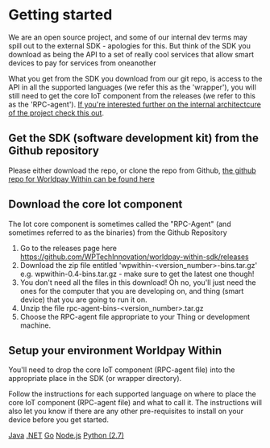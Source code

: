# Getting started

  We are an open source project, and some of our internal dev terms may spill out to the external SDK - apologies for this. But think of the SDK you download as being the API to a set of really cool services that allow smart devices to pay for services from oneanother

  What you get from the SDK you download from our git repo, is access to the API in all the supported languages (we refer this as the 'wrapper'), you will still need to get the core IoT component from the releases (we refer to this as the 'RPC-agent'). <a href="internal-structure.html">If you're interested further on the internal architectcure of the project check this out</a>.


## Get the SDK (software development kit) from the Github repository
  Please either download the repo, or clone the repo from Github, <a href="https://github.com/WPTechInnovation/worldpay-within-sdk">the github repo for Worldpay Within can be found here</a>

## Download the core Iot component

  The Iot core component is sometimes called the "RPC-Agent" (and sometimes referred to as the binaries) from the Github Repository

  1. Go to the releases page here <a href="https://github.com/WPTechInnovation/worldpay-within-sdk/releases">https://github.com/WPTechInnovation/worldpay-within-sdk/releases</a>
  2. Download the zip file entitled 'wpwithin-&lt;version_number&gt;-bins.tar.gz' e.g. wpwithin-0.4-bins.tar.gz - make sure to get the latest one though!
  3. You don't need all the files in this download! Oh no, you'll just need the ones for the computer that you are developing on, and thing (smart device) that you are going to run it on.
  4. Unzip the file rpc-agent-bins-&lt;version_number&gt;.tar.gz
  5. Choose the RPC-agent file appropriate to your Thing or development machine.

## Setup your environment Worldpay Within
  You'll need to drop the core IoT component (RPC-agent file) into the appropriate place in the SDK (or wrapper directory).

  Follow the instructions for each supported language on where to place the core IoT component (RPC-agent file) and what to call it. The instructions will also let you know if there are any other pre-requisites to install on your device before you get started.


<a class="md-button" href="https://github.com/WPTechInnovation/worldpay-within-sdk/tree/master/wrappers/java">Java</a>
<a class="md-button" href="dotnet.html">.NET</a>
<a class="md-button" href="getting-started-with-go.html">Go</a>
<a class="md-button" href="nodejs.html">Node.js</a>
<a class="md-button" href="python27.html">Python (2.7)</a>